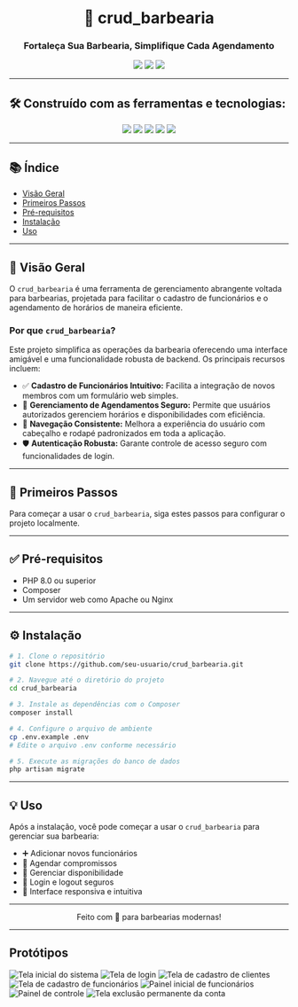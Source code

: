 
<h1 align="center">💈 crud_barbearia</h1>
<h3 align="center">Fortaleça Sua Barbearia, Simplifique Cada Agendamento</h3>

<p align="center">
  <img src="https://img.shields.io/badge/status-último%20commit%20%7C%20maio-green" />
  <img src="https://img.shields.io/badge/language-PHP-blue" />
  <img src="https://img.shields.io/badge/completion-77.8%25-yellow" />
</p>

---

## 🛠️ Construído com as ferramentas e tecnologias:

<p align="center">
  <img src="https://img.shields.io/badge/language-PHP-blue" />
  <img src="https://img.shields.io/badge/database-SQLite-lightgrey" />
  <img src="https://img.shields.io/badge/server-XAMPP-orange" />
  <img src="https://img.shields.io/badge/frontend-HTML5-red" />
  <img src="https://img.shields.io/badge/style-CSS3-blueviolet" />
</p>

---

## 📚 Índice

- [Visão Geral](#visão-geral)
- [Primeiros Passos](#primeiros-passos)
- [Pré-requisitos](#pré-requisitos)
- [Instalação](#instalação)
- [Uso](#uso)

---

## 📖 Visão Geral

O `crud_barbearia` é uma ferramenta de gerenciamento abrangente voltada para barbearias, projetada para facilitar o cadastro de funcionários e o agendamento de horários de maneira eficiente.

### Por que `crud_barbearia`?

Este projeto simplifica as operações da barbearia oferecendo uma interface amigável e uma funcionalidade robusta de backend. Os principais recursos incluem:

- ✅ **Cadastro de Funcionários Intuitivo:** Facilita a integração de novos membros com um formulário web simples.  
- 🔐 **Gerenciamento de Agendamentos Seguro:** Permite que usuários autorizados gerenciem horários e disponibilidades com eficiência.  
- 🧭 **Navegação Consistente:** Melhora a experiência do usuário com cabeçalho e rodapé padronizados em toda a aplicação.  
- 🛡️ **Autenticação Robusta:** Garante controle de acesso seguro com funcionalidades de login.  

---

## 🚀 Primeiros Passos

Para começar a usar o `crud_barbearia`, siga estes passos para configurar o projeto localmente.

---

## ✅ Pré-requisitos

- PHP 8.0 ou superior  
- Composer  
- Um servidor web como Apache ou Nginx  

---

## ⚙️ Instalação

```bash
# 1. Clone o repositório
git clone https://github.com/seu-usuario/crud_barbearia.git

# 2. Navegue até o diretório do projeto
cd crud_barbearia

# 3. Instale as dependências com o Composer
composer install

# 4. Configure o arquivo de ambiente
cp .env.example .env
# Edite o arquivo .env conforme necessário

# 5. Execute as migrações do banco de dados
php artisan migrate
```

---

## 💡 Uso

Após a instalação, você pode começar a usar o `crud_barbearia` para gerenciar sua barbearia:

- ➕ Adicionar novos funcionários  
- 📅 Agendar compromissos  
- 📆 Gerenciar disponibilidade  
- 🔐 Login e logout seguros  
- 📱 Interface responsiva e intuitiva  

---

<p align="center">
  Feito com 💈 para barbearias modernas!
</p>


---

## Protótipos

![Tela inicial do sistema](protótipos/telas/home.jpg)
![Tela de login](protótipos/telas/login.jpg)
![Tela de cadastro de clientes](protótipos/telas/cadastro_clientes.jpg)
![Tela de cadastro de funcionários](protótipos/telas/cadastro_funcionario.jpg)
![Painel inicial de funcionários](protótipos/telas/painel_funcionarios.jpg)
![Painel de controle](protótipos/telas/painel.jpg)
![Tela exclusão permanente da conta](protótipos/telas/excluir_conta.jpg)